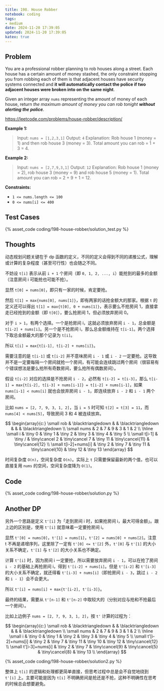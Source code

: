 ```yaml
---
title: 198. House Robber
notebook: coding
tags:
- medium
date: 2024-11-20 17:39:05
updated: 2024-11-20 17:39:05
katex: true
---
```

## Problem

You are a professional robber planning to rob houses along a street. Each house has a certain amount of money stashed, the only constraint stopping you from robbing each of them is that adjacent houses have security systems connected and **it will automatically contact the police if two adjacent houses were broken into on the same night**.

Given an integer array `nums` representing the amount of money of each house, return _the maximum amount of money you can rob tonight **without alerting the police**_.

<https://leetcode.com/problems/house-robber/description/>

**Example 1:**

> Input: `nums = [1,2,3,1]`
> Output: `4`
> Explanation: Rob house 1 (money = 1) and then rob house 3 (money = 3).
> Total amount you can rob = 1 + 3 = 4.

**Example 2:**

> Input: `nums = [2,7,9,3,1]`
> Output: `12`
> Explanation: Rob house 1 (money = 2), rob house 3 (money = 9) and rob house 5 (money = 1).
> Total amount you can rob = 2 + 9 + 1 = 12.

**Constraints:**

- `1 <= nums.length <= 100`
- `0 <= nums[i] <= 400`

## Test Cases

{% asset_code coding/198-house-robber/solution_test.py %}

## Thoughts

动态规划问题关键在于 dp 函数的定义，不同的定义会得到不同的递推公式，理解或计算的复杂程度（甚至可行性）也会随之不同。

不妨设 `t[i]` 表示从前 `i + 1` 个房间（即 `0, 1, 2, ..., i`）能抢到的最多的金额（注意房间 i 可能抢也可能不抢）。

显然 `t[0] = nums[0]`，即只有一家的时候，肯定要抢。

然后 `t[1] = max{nums[0], nums[1]}`，即有两家的话抢金额大的那家。根据 `t` 的定义还可以得出 `t[1] = max{t[0], 0 + nums[1]}`，表示要么不抢房间 1，直接拿走已经抢到的金额（即 `t[0]`），要么抢房间 1，但必须放弃房间 0。

对于 `i > 1`，有两个选择。一个是抢房间 i，这就必须放弃房间 `i - 1`，总金额是 `t[i-2] + nums[i]`。另一个是不抢房间 i，那么总金额维持在 `t[i-1]`。两个选择下取总金额最大的那个记录为 `t[i]`。

所以 `t[i] = max{t[i-1], t[i-2] + nums[i]}`。

需要注意的是 `t[i-1]` 或 `t[i-2]` 并不意味房间 `i - 1` 或 `i - 2` 一定要抢。这导致并不是一定要每隔一个房间就抢一个房间，有可能会连续跳过两个房间（很容易有个错误想法是要么抢所有奇数房间，要么抢所有偶数房间）。

假设 `t[i-2]` 对应的选择是不抢房间 `i - 2`，必然有 `t[i-2] = t[i-3]`，那么 `t[i-1] = max{t[i-2], t[i-3] + nums[i-1]} = t[i-2] + nums[i-1]`，如果 `nums[i-1] < nums[i]` 就也会放弃房间 `i - 1`，即连续放弃 `i - 2` 和 `i - 1` 两个房间。

比如 `nums = [2, 7, 9, 3, 1, 2]`，当 `i = 5` 时可知 `t[2] = t[3] = 11`，而 `nums[4] < nums[5]`，导致房间 3 和 4 被连续放弃。

$$
\begin{array}{c:}
\small rob & \blacktriangledown & & \blacktriangledown & & & \blacktriangledown \\
\small nums & 2 & 7 & 9 & 3 & 1 & 2 \\
\hline
\small i & \tiny 0 & \tiny 1 & \tiny 2 & \tiny 3 & \tiny 4 & \tiny 5 \\
\small t[i-1] & \tiny / & \tiny\cancel 2 & \tiny\cancel 7 & \tiny 11 & \tiny\cancel{11} & \tiny\cancel{12} \\
\small t[i-2]+nums[i] & \tiny 2 & \tiny 7 & \tiny 11 & \tiny\cancel{10} & \tiny 12 & \tiny 13
\end{array}
$$

时间复杂度 `O(n)`，空间复杂度 `O(n)`。实际上 `t` 只需要保留最新的两个值，也可以直接复用 `nums` 的空间，空间复杂度降为 `O(1)`。

## Code

{% asset_code coding/198-house-robber/solution.py %}

## Another DP

另外一个思路是定义 `t'[i]` 为「走到房间 i 时，如果抢房间 i，最大可得金额」。跟上边的区别是，使用 `t'[i]` 就意味着一定要抢房间 i。

显然 `t'[0] = nums[0]`，`t'[1] = nums[1]`，`t'[2] = nums[0] + nums[2]`。注意 t 不再是递增序列，这里除了一定有 `t'[0] <= t'[2]` 外，`t'[0]` 与 `t'[1]` 的大小关系不确定，`t'[1]` 与 `t'[2]` 的大小关系也不确定。

计算 `t'[i]` 时，因为房间 i 一定要抢，所以需要放弃房间 `i - 1`，可以在抢了房间 `i - 2` 的基础上再抢房间 i，得到 `t'[i-2] + nums[i]`。但是 `t'[i-2]` 和 `t'[i-3]` 的大小关系不确定，就还得看 `t'[i-3] + nums[i]`（即抢房间 `i - 3`，跳过 `i - 2` 和 `i - 1`）会不会更大。

所以 `t'[i] = nums[i] + max{t'[i-2], t'[i-3]}`。

最终的结果，需要从 `t'[n-1]` 和 `t'[n-2]` 中取较大的（分别对应与抢和不抢最后一个房间）。

比如上边例子 `nums = [2, 7, 9, 3, 1, 2]`，按 `t'` 计算的过程为：

$$
\begin{array}{c:}
\small rob & \blacktriangledown & & \blacktriangledown & & & \blacktriangledown \\
\small nums & 2 & 7 & 9 & 3 & 1 & 2 \\
\hline
\small i & \tiny 0 & \tiny 1 & \tiny 2 & \tiny 3 & \tiny 4 & \tiny 5 \\
\small t'[i-2]+nums[i] & \tiny 2 & \tiny 7 & \tiny 11 & \tiny 10 & \tiny 12 & \tiny\cancel{12} \\
\small t'[i-3]+nums[i] & \tiny 2 & \tiny 7 & \tiny\cancel{9} & \tiny\cancel{5} & \tiny\cancel{8} & \tiny 13 \\
\end{array}
$$

{% asset_code coding/198-house-robber/solution2.py %}

整体上 `t[i]` 的逻辑和处理都更简单直接，但思考过程中总是会不自觉地绕到 `t'[i]` 上。主要可能是因为 `t[i]` 不明确房间是抢还是不抢，这种不明确性在思考的时候总会想要避免。

